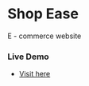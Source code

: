# Shop Ease

E - commerce website



### Live Demo

- [Visit here ](https://shopease-87dfa758823d.herokuapp.com)
